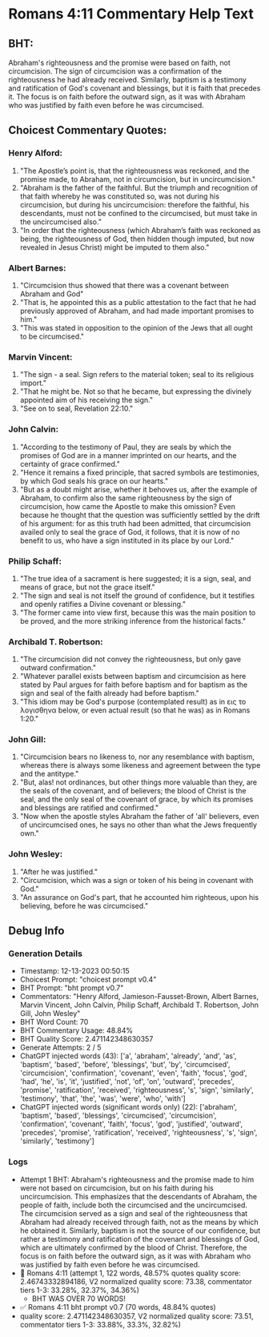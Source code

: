 # Romans 4:11 Commentary Help Text

## BHT:
Abraham's righteousness and the promise were based on faith, not circumcision. The sign of circumcision was a confirmation of the righteousness he had already received. Similarly, baptism is a testimony and ratification of God's covenant and blessings, but it is faith that precedes it. The focus is on faith before the outward sign, as it was with Abraham who was justified by faith even before he was circumcised.

## Choicest Commentary Quotes:
### Henry Alford:
1. "The Apostle’s point is, that the righteousness was reckoned, and the promise made, to Abraham, not in circumcision, but in uncircumcision."
2. "Abraham is the father of the faithful. But the triumph and recognition of that faith whereby he was constituted so, was not during his circumcision, but during his uncircumcision: therefore the faithful, his descendants, must not be confined to the circumcised, but must take in the uncircumcised also."
3. "In order that the righteousness (which Abraham’s faith was reckoned as being, the righteousness of God, then hidden though imputed, but now revealed in Jesus Christ) might be imputed to them also."

### Albert Barnes:
1. "Circumcision thus showed that there was a covenant between Abraham and God"
2. "That is, he appointed this as a public attestation to the fact that he had previously approved of Abraham, and had made important promises to him."
3. "This was stated in opposition to the opinion of the Jews that all ought to be circumcised."

### Marvin Vincent:
1. "The sign - a seal. Sign refers to the material token; seal to its religious import." 
2. "That he might be. Not so that he became, but expressing the divinely appointed aim of his receiving the sign."
3. "See on to seal, Revelation 22:10."

### John Calvin:
1. "According to the testimony of Paul, they are seals by which the promises of God are in a manner imprinted on our hearts, and the certainty of grace confirmed."
2. "Hence it remains a fixed principle, that sacred symbols are testimonies, by which God seals his grace on our hearts."
3. "But as a doubt might arise, whether it behoves us, after the example of Abraham, to confirm also the same righteousness by the sign of circumcision, how came the Apostle to make this omission? Even because he thought that the question was sufficiently settled by the drift of his argument: for as this truth had been admitted, that circumcision availed only to seal the grace of God, it follows, that it is now of no benefit to us, who have a sign instituted in its place by our Lord."

### Philip Schaff:
1. "The true idea of a sacrament is here suggested; it is a sign, seal, and means of grace, but not the grace itself."
2. "The sign and seal is not itself the ground of confidence, but it testifies and openly ratifies a Divine covenant or blessing."
3. "The former came into view first, because this was the main position to be proved, and the more striking inference from the historical facts."

### Archibald T. Robertson:
1. "The circumcision did not convey the righteousness, but only gave outward confirmation."
2. "Whatever parallel exists between baptism and circumcision as here stated by Paul argues for faith before baptism and for baptism as the sign and seal of the faith already had before baptism."
3. "This idiom may be God's purpose (contemplated result) as in εις το λογισθηνα below, or even actual result (so that he was) as in Romans 1:20."

### John Gill:
1. "Circumcision bears no likeness to, nor any resemblance with baptism, whereas there is always some likeness and agreement between the type and the antitype."
2. "But, alas! not ordinances, but other things more valuable than they, are the seals of the covenant, and of believers; the blood of Christ is the seal, and the only seal of the covenant of grace, by which its promises and blessings are ratified and confirmed."
3. "Now when the apostle styles Abraham the father of 'all' believers, even of uncircumcised ones, he says no other than what the Jews frequently own."

### John Wesley:
1. "After he was justified."
2. "Circumcision, which was a sign or token of his being in covenant with God."
3. "An assurance on God's part, that he accounted him righteous, upon his believing, before he was circumcised."


## Debug Info
### Generation Details
- Timestamp: 12-13-2023 00:50:15
- Choicest Prompt: "choicest prompt v0.4"
- BHT Prompt: "bht prompt v0.7"
- Commentators: "Henry Alford, Jamieson-Fausset-Brown, Albert Barnes, Marvin Vincent, John Calvin, Philip Schaff, Archibald T. Robertson, John Gill, John Wesley"
- BHT Word Count: 70
- BHT Commentary Usage: 48.84%
- BHT Quality Score: 2.471142348630357
- Generate Attempts: 2 / 5
- ChatGPT injected words (43):
	['a', 'abraham', 'already', 'and', 'as', 'baptism', 'based', 'before', 'blessings', 'but', 'by', 'circumcised', 'circumcision', 'confirmation', 'covenant', 'even', 'faith', 'focus', 'god', 'had', 'he', 'is', 'it', 'justified', 'not', 'of', 'on', 'outward', 'precedes', 'promise', 'ratification', 'received', 'righteousness', 's', 'sign', 'similarly', 'testimony', 'that', 'the', 'was', 'were', 'who', 'with']
- ChatGPT injected words (significant words only) (22):
	['abraham', 'baptism', 'based', 'blessings', 'circumcised', 'circumcision', 'confirmation', 'covenant', 'faith', 'focus', 'god', 'justified', 'outward', 'precedes', 'promise', 'ratification', 'received', 'righteousness', 's', 'sign', 'similarly', 'testimony']

### Logs
- Attempt 1 BHT: Abraham's righteousness and the promise made to him were not based on circumcision, but on his faith during his uncircumcision. This emphasizes that the descendants of Abraham, the people of faith, include both the circumcised and the uncircumcised. The circumcision served as a sign and seal of the righteousness that Abraham had already received through faith, not as the means by which he obtained it. Similarly, baptism is not the source of our confidence, but rather a testimony and ratification of the covenant and blessings of God, which are ultimately confirmed by the blood of Christ. Therefore, the focus is on faith before the outward sign, as it was with Abraham who was justified by faith even before he was circumcised.
- 🔄 Romans 4:11 (attempt 1, 122 words, 48.57% quotes quality score: 2.46743332894186, V2 normalized quality score: 73.38, commentator tiers 1-3: 33.28%, 32.37%, 34.36%) 
	- BHT WAS OVER 70 WORDS!
- ✅ Romans 4:11 bht prompt v0.7 (70 words, 48.84% quotes)
- quality score: 2.471142348630357, V2 normalized quality score: 73.51, commentator tiers 1-3: 33.88%, 33.3%, 32.82%)